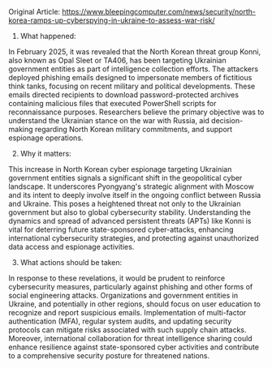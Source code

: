 Original Article: https://www.bleepingcomputer.com/news/security/north-korea-ramps-up-cyberspying-in-ukraine-to-assess-war-risk/

1) What happened:

In February 2025, it was revealed that the North Korean threat group Konni, also known as Opal Sleet or TA406, has been targeting Ukrainian government entities as part of intelligence collection efforts. The attackers deployed phishing emails designed to impersonate members of fictitious think tanks, focusing on recent military and political developments. These emails directed recipients to download password-protected archives containing malicious files that executed PowerShell scripts for reconnaissance purposes. Researchers believe the primary objective was to understand the Ukrainian stance on the war with Russia, aid decision-making regarding North Korean military commitments, and support espionage operations.

2) Why it matters:

This increase in North Korean cyber espionage targeting Ukrainian government entities signals a significant shift in the geopolitical cyber landscape. It underscores Pyongyang's strategic alignment with Moscow and its intent to deeply involve itself in the ongoing conflict between Russia and Ukraine. This poses a heightened threat not only to the Ukrainian government but also to global cybersecurity stability. Understanding the dynamics and spread of advanced persistent threats (APTs) like Konni is vital for deterring future state-sponsored cyber-attacks, enhancing international cybersecurity strategies, and protecting against unauthorized data access and espionage activities.

3) What actions should be taken:

In response to these revelations, it would be prudent to reinforce cybersecurity measures, particularly against phishing and other forms of social engineering attacks. Organizations and government entities in Ukraine, and potentially in other regions, should focus on user education to recognize and report suspicious emails. Implementation of multi-factor authentication (MFA), regular system audits, and updating security protocols can mitigate risks associated with such supply chain attacks. Moreover, international collaboration for threat intelligence sharing could enhance resilience against state-sponsored cyber activities and contribute to a comprehensive security posture for threatened nations.